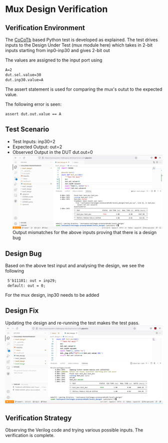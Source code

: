 # Mux Design Verification

## Verification Environment

The [CoCoTb](https://www.cocotb.org/) based Python test is developed as explained. The test drives inputs to the Design Under Test (mux module here) which takes in 2-bit inputs starting from inp0-inp30 and gives 2-bit out

The values are assigned to the input port using 
```
A=2
dut.sel.value=30
dut.inp30.value=A
```

The assert statement is used for comparing the mux's outut to the expected value.

The following error is seen:
```
assert dut.out.value == A
```
## Test Scenario 
- Test Inputs: inp30=2
- Expected Output: out=2
- Observed Output in the DUT dut.out=0
 ![](https://github.com/vyomasystems-lab/challenges-pranavprabhu01/blob/master/level1_design1/Screenshot%20(31).png)
Output mismatches for the above inputs proving that there is a design bug

## Design Bug
Based on the above test input and analysing the design, we see the following

```
 5'b11101: out = inp29;
 default: out = 0;
```
For the mux design, inp30 needs to be added

## Design Fix
Updating the design and re-running the test makes the test pass.
![](https://raw.githubusercontent.com/vyomasystems-lab/challenges-pranavprabhu01/master/level1_design1/Screenshot%20(37).png?token=GHSAT0AAAAAABXE3B2WKTNYPVWCJZ6CN5HWYXGDW2A)
## Verification Strategy
Observing the Verilog code and trying various possible inputs. The verification is complete.

